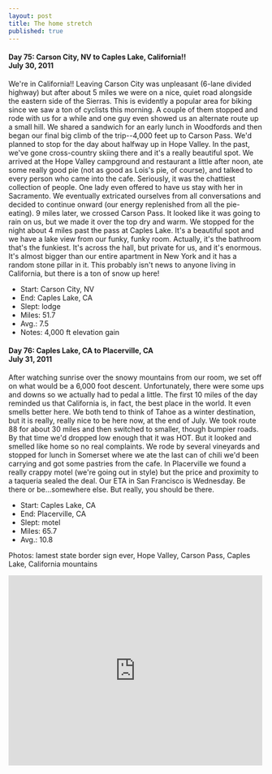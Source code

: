 ```yaml
---
layout: post
title: The home stretch
published: true
---
```

#### Day 75: Carson City, NV to Caples Lake, California!!<br/>July 30, 2011

We're in California!! Leaving Carson City was unpleasant (6-lane divided
highway) but after about 5 miles we were on a nice, quiet road alongside the
eastern side of the Sierras. This is evidently a popular area for biking since
we saw a ton of cyclists this morning. A couple of them stopped and rode with
us for a while and one guy even showed us an alternate route up a small hill.
We shared a sandwich for an early lunch in Woodfords and then began our final
big climb of the trip--4,000 feet up to Carson Pass. We'd planned to stop for
the day about halfway up in Hope Valley. In the past, we've gone cross-country
skiing there and it's a really beautiful spot. We arrived at the Hope Valley
campground and restaurant a little after noon, ate some really good pie (not as
good as Lois's pie, of course), and talked to every person who came into the
cafe. Seriously, it was the chattiest collection of people. One lady even
offered to have us stay with her in Sacramento. We eventually extricated
ourselves from all conversations and decided to continue onward (our energy
replenished from all the pie-eating).  9 miles later, we crossed Carson Pass.
It looked like it was going to rain on us, but we made it over the top dry and
warm. We stopped for the night about 4 miles past the pass at Caples Lake. It's
a beautiful spot and we have a lake view from our funky, funky room. Actually,
it's the bathroom that's the funkiest. It's across the hall, but private for
us, and it's enormous. It's almost bigger than our entire apartment in New York
and it has a random stone pillar in it. This probably isn't news to anyone
living in California, but there is a ton of snow up here!

* Start: Carson City, NV
* End: Caples Lake, CA
* Slept: lodge
* Miles: 51.7
* Avg.: 7.5
* Notes: 4,000 ft elevation gain


#### Day 76: Caples Lake, CA to Placerville, CA<br/>July 31, 2011

After watching sunrise over the snowy mountains from our room, we set off on
what would be a 6,000 foot descent. Unfortunately, there were some ups and
downs so we actually had to pedal a little. The first 10 miles of the day
reminded us that California is, in fact, the best place in the world. It even
smells better here. We both tend to think of Tahoe as a winter destination, but
it is really, really nice to be here now, at the end of July.  We took route 88
for about 30 miles and then switched to smaller, though bumpier roads. By that
time we'd dropped low enough that it was HOT. But it looked and smelled like
home so no real complaints. We rode by several vineyards and stopped for lunch
in Somerset where we ate the last can of chili we'd been carrying and got some
pastries from the cafe.  In Placerville we found a really crappy motel (we're
going out in style) but the price and proximity to a taqueria sealed the deal.
Our ETA in San Francisco is Wednesday. Be there or be...somewhere else. But
really, you should be there.

* Start: Caples Lake, CA
* End: Placerville, CA
* Slept: motel
* Miles: 65.7
* Avg.: 10.8

Photos: lamest state border sign ever, Hope Valley, Carson Pass, Caples Lake, California mountains

<iframe src="https://www.flickr.com/photos/123683527@N06/13945018655/in/set-72157644168107035/player/" width="500" height="375" frameborder="0" allowfullscreen webkitallowfullscreen mozallowfullscreen oallowfullscreen msallowfullscreen></iframe>
